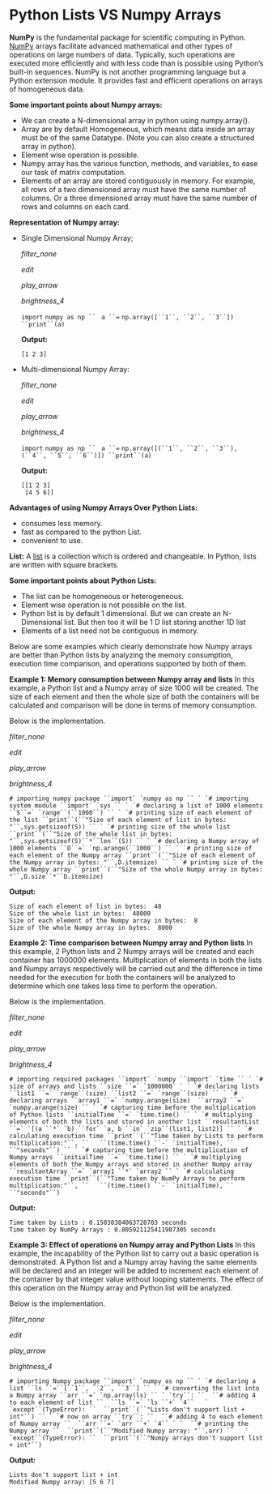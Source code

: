 # Python Lists VS Numpy Arrays

**NumPy** is the fundamental package for scientific computing in Python. [NumPy](https://www.geeksforgeeks.org/python-numpy/) arrays facilitate advanced mathematical and other types of operations on large numbers of data. Typically, such operations are executed more efficiently and with less code than is possible using Python’s built-in sequences. NumPy is not another programming language but a Python extension module. It provides fast and efficient operations on arrays of homogeneous data.

**Some important points about Numpy arrays:**

- We can create a N-dimensional array in python using numpy.array().
- Array are by default Homogeneous, which means data inside an array must be of the same Datatype. (Note you can also create a structured array in python).
- Element wise operation is possible.
- Numpy array has the various function, methods, and variables, to ease our task of matrix computation.
- Elements of an array are stored contiguously in memory. For example, all rows of a two dimensioned array must have the same number of columns. Or a three dimensioned array must have the same number of rows and columns on each card.

**Representation of Numpy array:**

- Single Dimensional Numpy Array;

  *filter_none*

  *edit*

  *play_arrow*

  *brightness_4*

  `import` `numpy as np `` ` `a ``=` `np.array([``1``, ``2``, ``3``]) ``print``(a) `

  **Output:**

  ```
  [1 2 3]
  ```

- Multi-dimensional Numpy Array:

  *filter_none*

  *edit*

  *play_arrow*

  *brightness_4*

  `import` `numpy as np `` ` `a ``=` `np.array([(``1``, ``2``, ``3``), (``4``, ``5``, ``6``)]) ``print``(a) `

  **Output:**

  

  ```
  [[1 2 3]
   [4 5 6]]
  ```

**Advantages of using Numpy Arrays Over Python Lists:**

- consumes less memory.
- fast as compared to the python List.
- convenient to use.

**List:** A [list](https://www.geeksforgeeks.org/python-list/) is a collection which is ordered and changeable. In Python, lists are written with square brackets.

**Some important points about Python Lists:**

- The list can be homogeneous or heterogeneous.
- Element wise operation is not possible on the list.
- Python list is by default 1 dimensional. But we can create an N-Dimensional list. But then too it will be 1 D list storing another 1D list
- Elements of a list need not be contiguous in memory.

Below are some examples which clearly demonstrate how Numpy arrays are better than Python lists by analyzing the memory consumption, execution time comparison, and operations supported by both of them.

**Example 1: Memory consumption between Numpy array and lists**
In this example, a Python list and a Numpy array of size 1000 will be created. The size of each element and then the whole size of both the containers will be calculated and comparison will be done in terms of memory consumption.

Below is the implementation.

*filter_none*

*edit*

*play_arrow*

*brightness_4*

```
# importing numpy package ``import` `numpy as np `` ` `# importing system module ``import` `sys `` ` `# declaring a list of 1000 elements ``S``=` `range``(``1000``) `` ` `# printing size of each element of the list ``print``(``"Size of each element of list in bytes: "``,sys.getsizeof(S)) `` ` `# printing size of the whole list ``print``(``"Size of the whole list in bytes: "``,sys.getsizeof(S)``*``len``(S)) `` ` `# declaring a Numpy array of 1000 elements ``D``=` `np.arange(``1000``) `` ` `# printing size of each element of the Numpy array ``print``(``"Size of each element of the Numpy array in bytes: "``,D.itemsize) `` ` `# printing size of the whole Numpy array ``print``(``"Size of the whole Numpy array in bytes: "``,D.size``*``D.itemsize) 
```

**Output:**

```
Size of each element of list in bytes:  48
Size of the whole list in bytes:  48000
Size of each element of the Numpy array in bytes:  8
Size of the whole Numpy array in bytes:  8000
```

**Example 2: Time comparison between Numpy array and Python lists**
In this example, 2 Python lists and 2 Numpy arrays will be created and each container has 1000000 elements. Multiplication of elements in both the lists and Numpy arrays respectively will be carried out and the difference in time needed for the execution for both the containers will be analyzed to determine which one takes less time to perform the operation.

Below is the implementation.

*filter_none*

*edit*

*play_arrow*

*brightness_4*

```
# importing required packages ``import` `numpy ``import` `time `` ` `# size of arrays and lists ``size ``=` `1000000` ` ` `# declaring lists ``list1 ``=` `range``(size) ``list2 ``=` `range``(size) `` ` `# declaring arrays ``array1 ``=` `numpy.arange(size)  ``array2 ``=` `numpy.arange(size) `` ` `# capturing time before the multiplication of Python lists ``initialTime ``=` `time.time() `` ` `# multiplying elements of both the lists and stored in another list ``resultantList ``=` `[(a ``*` `b) ``for` `a, b ``in` `zip``(list1, list2)] `` ` `# calculating execution time ``print``(``"Time taken by Lists to perform multiplication:"``, ``   ``(time.time() ``-` `initialTime), ``   ``"seconds"``) `` ` `# capturing time before the multiplication of Numpy arrays ``initialTime ``=` `time.time() `` ` `# multiplying elements of both the Numpy arrays and stored in another Numpy array ``resultantArray ``=` `array1 ``*` `array2 `` ` `# calculating execution time ``print``(``"Time taken by NumPy Arrays to perform multiplication:"``, ``   ``(time.time() ``-` `initialTime), ``   ``"seconds"``) 
```

**Output:**

```
Time taken by Lists : 0.15030384063720703 seconds
Time taken by NumPy Arrays : 0.005921125411987305 seconds
```

**Example 3: Effect of operations on Numpy array and Python Lists**
In this example, the incapability of the Python list to carry out a basic operation is demonstrated. A Python list and a Numpy array having the same elements will be declared and an integer will be added to increment each element of the container by that integer value without looping statements. The effect of this operation on the Numpy array and Python list will be analyzed.

Below is the implementation.

*filter_none*

*edit*

*play_arrow*

*brightness_4*

```
# importing Numpy package ``import` `numpy as np `` ` `# declaring a list ``ls ``=``[``1``, ``2``, ``3``] `` ` `# converting the list into a Numpy array ``arr ``=` `np.array(ls) `` ` `try``: ``  ``# adding 4 to each element of list ``  ``ls ``=` `ls ``+` `4``   ` `except``(TypeError): ``  ``print``(``"Lists don't support list + int"``) `` ` `# now on array ``try``: ``  ``# adding 4 to each element of Numpy array ``  ``arr ``=` `arr ``+` `4`` ` `  ``# printing the Numpy array ``  ``print``(``"Modified Numpy array: "``,arr) ``   ` `except``(TypeError): ``  ``print``(``"Numpy arrays don't support list + int"``) 
```

**Output:**

```
Lists don't support list + int
Modified Numpy array: [5 6 7]
```